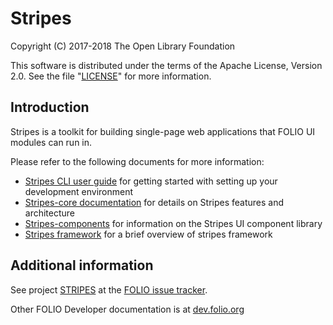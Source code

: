 # Stripes

Copyright (C) 2017-2018 The Open Library Foundation

This software is distributed under the terms of the Apache License,
Version 2.0. See the file "[LICENSE](LICENSE)" for more information.

## Introduction

Stripes is a toolkit for building single-page web applications that FOLIO UI modules can run in.

Please refer to the following documents for more information:

* [Stripes CLI user guide](https://github.com/folio-org/stripes-cli/blob/master/doc/user-guide.md) for getting started with setting up your development environment
* [Stripes-core documentation](https://github.com/folio-org/stripes-core#documentation-roadmap) for details on Stripes features and architecture
* [Stripes-components](https://github.com/folio-org/stripes-components#introduction) for information on the Stripes UI component library
* [Stripes framework](doc/stripes-framework.md) for a brief overview of stripes framework

## Additional information

See project [STRIPES](https://issues.folio.org/browse/STRIPES)
at the [FOLIO issue tracker](https://dev.folio.org/guidelines/issue-tracker/).

Other FOLIO Developer documentation is at [dev.folio.org](https://dev.folio.org/)

